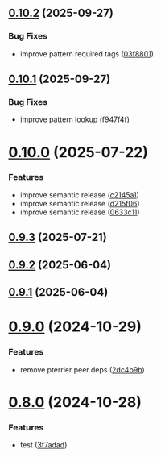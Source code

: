 ## [0.10.2](https://github.com/msobiecki/eslint-plugin-test-locators/compare/v0.10.1...v0.10.2) (2025-09-27)


### Bug Fixes

* improve pattern required tags ([03f8801](https://github.com/msobiecki/eslint-plugin-test-locators/commit/03f8801e41c8f9b06da5690414f29d3e445a6f26))

## [0.10.1](https://github.com/msobiecki/eslint-plugin-test-locators/compare/v0.10.0...v0.10.1) (2025-09-27)


### Bug Fixes

* improve pattern lookup ([f947f4f](https://github.com/msobiecki/eslint-plugin-test-locators/commit/f947f4f7ad332c773fdd9b306e0a424a6498fab6))

# [0.10.0](https://github.com/msobiecki/eslint-plugin-test-locators/compare/v0.9.3...v0.10.0) (2025-07-22)


### Features

* improve semantic release ([c2145a1](https://github.com/msobiecki/eslint-plugin-test-locators/commit/c2145a1820887751a362b8495493720a151989bf))
* improve semantic release ([d215f06](https://github.com/msobiecki/eslint-plugin-test-locators/commit/d215f0692e50a6a02fe05c90c2d81e3054d435e0))
* improve semantic release ([0633c11](https://github.com/msobiecki/eslint-plugin-test-locators/commit/0633c1101ccdd236d5e34233d4cb70593c9c9b0e))

## [0.9.3](https://github.com/msobiecki/eslint-plugin-test-locators/compare/v0.9.2...v0.9.3) (2025-07-21)



## [0.9.2](https://github.com/msobiecki/eslint-plugin-test-locators/compare/v0.9.1...v0.9.2) (2025-06-04)



## [0.9.1](https://github.com/msobiecki/eslint-plugin-test-locators/compare/v0.9.0...v0.9.1) (2025-06-04)



# [0.9.0](https://github.com/msobiecki/eslint-plugin-test-locators/compare/v0.8.0...v0.9.0) (2024-10-29)


### Features

* remove pterrier peer deps ([2dc4b9b](https://github.com/msobiecki/eslint-plugin-test-locators/commit/2dc4b9b16acf78ec8ff4e63e251d34a13b965d70))



# [0.8.0](https://github.com/msobiecki/eslint-plugin-test-locators/compare/v0.7.0...v0.8.0) (2024-10-28)


### Features

* test ([3f7adad](https://github.com/msobiecki/eslint-plugin-test-locators/commit/3f7adad8c562b7f8dd9579545f4896a9340817d8))
